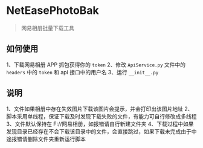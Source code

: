 # NetEasePhotoBak
> 网易相册批量下载工具

## 如何使用

1、下载网易相册 APP 抓包获得你的 `token`
2、修改 `ApiService.py` 文件中的 `headers` 中的 `token` 和 api 接口中的用户名
3、运行 `__init__.py`

## 说明
1、文件如果相册中存在失效图片下载该图片会提示，并会打印出该图片地址
2、脚本采用单线程，保证下载及时发现下载失败的文件，有能力可自行修改成多线程
3、文件默认保持在 F://网易相册，如报错请自行新建文件夹
4、下载过程中如果发现目录已经存在不会下载该目录中的文件，会直接跳过，如果下载未完成由于中途报错请删除文件夹重新运行脚本
